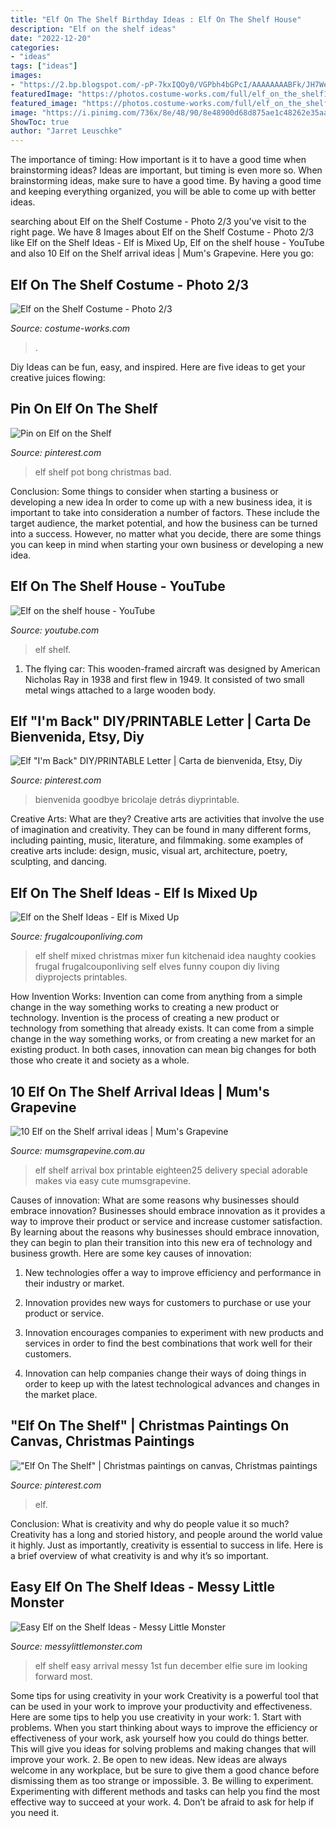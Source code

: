 ```yaml
---
title: "Elf On The Shelf Birthday Ideas : Elf On The Shelf House"
description: "Elf on the shelf ideas"
date: "2022-12-20"
categories:
- "ideas"
tags: ["ideas"]
images:
- "https://2.bp.blogspot.com/-pP-7kxIQOy0/VGPbh4bGPcI/AAAAAAAABFk/JH7WeOQL_Rk/s640/1500975_10151925407443089_1180067593_o.jpg"
featuredImage: "https://photos.costume-works.com/full/elf_on_the_shelf1.jpg"
featured_image: "https://photos.costume-works.com/full/elf_on_the_shelf1.jpg"
image: "https://i.pinimg.com/736x/8e/48/90/8e48900d68d875ae1c48262e35aa73c8--bongs-pot.jpg"
ShowToc: true
author: "Jarret Leuschke"
---
```



The importance of timing: How important is it to have a good time when brainstorming ideas?
Ideas are important, but timing is even more so. When brainstorming ideas, make sure to have a good time. By having a good time and keeping everything organized, you will be able to come up with better ideas.

	

		
searching about Elf on the Shelf Costume - Photo 2/3 you've visit to the right page. We have 8 Images about Elf on the Shelf Costume - Photo 2/3 like Elf on the Shelf Ideas - Elf is Mixed Up, Elf on the shelf house - YouTube and also 10 Elf on the Shelf arrival ideas | Mum&#039;s Grapevine. Here you go:
		
    
## Elf On The Shelf Costume - Photo 2/3

<img loading=lazy src="https://photos.costume-works.com/full/elf_on_the_shelf1.jpg" onerror="this.onerror=null;this.src='https://tse2.mm.bing.net/th?id=OIP.Nxk82lAmB_sLb-oNimjGZgHaNK&amp;pid=15.1';" alt="Elf on the Shelf Costume - Photo 2/3">

_Source: costume-works.com_

>. 

	

Diy Ideas can be fun, easy, and inspired. Here are five ideas to get your creative juices flowing:

    
## Pin On Elf On The Shelf

<img loading=lazy src="https://i.pinimg.com/736x/8e/48/90/8e48900d68d875ae1c48262e35aa73c8--bongs-pot.jpg" onerror="this.onerror=null;this.src='https://tse2.mm.bing.net/th?id=OIP._Dg4vdhWgLrJY85IDQ6ipAHaJF&amp;pid=15.1';" alt="Pin on Elf on the Shelf">

_Source: pinterest.com_

>elf shelf pot bong christmas bad. 

	

Conclusion: Some things to consider when starting a business or developing a new idea
In order to come up with a new business idea, it is important to take into consideration a number of factors. These include the target audience, the market potential, and how the business can be turned into a success. However, no matter what you decide, there are some things you can keep in mind when starting your own business or developing a new idea.

    
## Elf On The Shelf House - YouTube

<img loading=lazy src="https://i.ytimg.com/vi/kYg3CrZRKks/maxresdefault.jpg" onerror="this.onerror=null;this.src='https://tse4.mm.bing.net/th?id=OIP.Hp6Y84MmFRp6FLlfSi3d6gHaEK&amp;pid=15.1';" alt="Elf on the shelf house - YouTube">

_Source: youtube.com_

>elf shelf. 

	

1. The flying car: This wooden-framed aircraft was designed by American Nicholas Ray in 1938 and first flew in 1949. It consisted of two small metal wings attached to a large wooden body.

    
## Elf &quot;I&#039;m Back&quot; DIY/PRINTABLE Letter | Carta De Bienvenida, Etsy, Diy

<img loading=lazy src="https://i.pinimg.com/736x/37/c1/97/37c1977b7b625b3cd44d2c70e8fc72a0.jpg" onerror="this.onerror=null;this.src='https://tse4.mm.bing.net/th?id=OIP.KcmuAzLR7dfUUqnTlQtSaAHaKX&amp;pid=15.1';" alt="Elf &quot;I&#039;m Back&quot; DIY/PRINTABLE Letter | Carta de bienvenida, Etsy, Diy">

_Source: pinterest.com_

>bienvenida goodbye bricolaje detrás diyprintable. 

	

Creative Arts: What are they?
Creative arts are activities that involve the use of imagination and creativity. They can be found in many different forms, including painting, music, literature, and filmmaking. some examples of creative arts include: design, music, visual art, architecture, poetry, sculpting, and dancing.

    
## Elf On The Shelf Ideas - Elf Is Mixed Up

<img loading=lazy src="https://i2.wp.com/frugalcouponliving.com/wp-content/uploads/2014/11/elf-on-the-shelf-ideas-mixer-frugal-coupon-living.jpg" onerror="this.onerror=null;this.src='https://tse1.mm.bing.net/th?id=OIP.APrlIdE4w2R2KC7G56B54gHaLH&amp;pid=15.1';" alt="Elf on the Shelf Ideas - Elf is Mixed Up">

_Source: frugalcouponliving.com_

>elf shelf mixed christmas mixer fun kitchenaid idea naughty cookies frugal frugalcouponliving self elves funny coupon diy living diyprojects printables. 

	

How Invention Works: Invention can come from anything from a simple change in the way something works to creating a new product or technology.
Invention is the process of creating a new product or technology from something that already exists. It can come from a simple change in the way something works, or from creating a new market for an existing product. In both cases, innovation can mean big changes for both those who create it and society as a whole.

    
## 10 Elf On The Shelf Arrival Ideas | Mum&#039;s Grapevine

<img loading=lazy src="https://mumsgrapevine.com.au/site/wp-content/uploads/2017/10/elf-on-the-shelf-box.jpg" onerror="this.onerror=null;this.src='https://tse2.mm.bing.net/th?id=OIP.7JDwYN0SaYgwi5lHozN74QHaKx&amp;pid=15.1';" alt="10 Elf on the Shelf arrival ideas | Mum&#039;s Grapevine">

_Source: mumsgrapevine.com.au_

>elf shelf arrival box printable eighteen25 delivery special adorable makes via easy cute mumsgrapevine. 

	

Causes of innovation: What are some reasons why businesses should embrace innovation?
Businesses should embrace innovation as it provides a way to improve their product or service and increase customer satisfaction. By learning about the reasons why businesses should embrace innovation, they can begin to plan their transition into this new era of technology and business growth. Here are some key causes of innovation:
1. New technologies offer a way to improve efficiency and performance in their industry or market.

2. Innovation provides new ways for customers to purchase or use your product or service.

3. Innovation encourages companies to experiment with new products and services in order to find the best combinations that work well for their customers.

4. Innovation can help companies change their ways of doing things in order to keep up with the latest technological advances and changes in the market place.


    
## &quot;Elf On The Shelf&quot; | Christmas Paintings On Canvas, Christmas Paintings

<img loading=lazy src="https://i.pinimg.com/736x/87/c5/5f/87c55fcf78722fe0f18e38db2312688b.jpg" onerror="this.onerror=null;this.src='https://tse2.mm.bing.net/th?id=OIP.O-aJWPVY02IwQCtfJeLkuwHaHa&amp;pid=15.1';" alt="&quot;Elf On The Shelf&quot; | Christmas paintings on canvas, Christmas paintings">

_Source: pinterest.com_

>elf. 

	

Conclusion: What is creativity and why do people value it so much?
Creativity has a long and storied history, and people around the world value it highly. Just as importantly, creativity is essential to success in life. Here is a brief overview of what creativity is and why it’s so important.

    
## Easy Elf On The Shelf Ideas - Messy Little Monster

<img loading=lazy src="https://2.bp.blogspot.com/-pP-7kxIQOy0/VGPbh4bGPcI/AAAAAAAABFk/JH7WeOQL_Rk/s640/1500975_10151925407443089_1180067593_o.jpg" onerror="this.onerror=null;this.src='https://tse2.mm.bing.net/th?id=OIP.me5Pl5oTLY7SQXDHH8ZYqAHaJ4&amp;pid=15.1';" alt="Easy Elf on the Shelf Ideas - Messy Little Monster">

_Source: messylittlemonster.com_

>elf shelf easy arrival messy 1st fun december elfie sure im looking forward most. 

	

Some tips for using creativity in your work
Creativity is a powerful tool that can be used in your work to improve your productivity and effectiveness. Here are some tips to help you use creativity in your work: 1. Start with problems. When you start thinking about ways to improve the efficiency or effectiveness of your work, ask yourself how you could do things better. This will give you ideas for solving problems and making changes that will improve your work. 2. Be open to new ideas. New ideas are always welcome in any workplace, but be sure to give them a good chance before dismissing them as too strange or impossible. 3. Be willing to experiment. Experimenting with different methods and tasks can help you find the most effective way to succeed at your work. 4. Don’t be afraid to ask for help if you need it.

